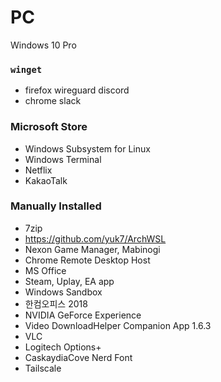 PC
========
Windows 10 Pro

### `winget`
- firefox wireguard discord
- chrome slack

### Microsoft Store
- Windows Subsystem for Linux
- Windows Terminal
- Netflix
- KakaoTalk

### Manually Installed
- 7zip
- https://github.com/yuk7/ArchWSL
- Nexon Game Manager, Mabinogi
- Chrome Remote Desktop Host
- MS Office
- Steam, Uplay, EA app
- Windows Sandbox
- 한컴오피스 2018
- NVIDIA GeForce Experience
- Video DownloadHelper Companion App 1.6.3
- VLC
- Logitech Options+
- CaskaydiaCove Nerd Font
- Tailscale
